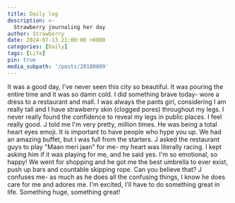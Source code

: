 ```yaml
---
title: Daily log
description: >-
  Strawberry journaling her day 
author: Strawberry
date: 2024-07-13 21:00:00 +0800
categories: [Daily]
tags: [Life]
pin: true
media_subpath: '/posts/20180809'
---
```


It was a good day, I've never seen this city so beautiful. It was pouring the entire time and it was so damn cold. I did something brave today- wore a dress to a restaurant and mall. I was always the pants girl, considering I am really tall and I have strawberry skin (clogged pores) throughout my legs. I never really found the confidence to reveal my legs in public places. I feel really good. J told me I'm very pretty, million times. He was being a total heart eyes emoji. It is important to have people who hype you up. We had an amazing buffet, but I was full from the starters. J asked the restaurant guys to play "Maan meri jaan" for me- my heart was literally racing. I kept asking him if it was playing for me, and he said yes. I'm so emotional, so happy! We went for shopping and he got me the best umbrella to ever exist, push up bars and countable skipping rope. Can you believe that? J confuses me- as much as he does all the confusing things, I know he does care for me and adores me. I'm excited, I'll have to do something great in life. Something huge, something great! 

[nodejs]: https://nodejs.org/
[starter]: https://github.com/cotes2020/chirpy-starter
[pages-workflow-src]: https://docs.github.com/en/pages/getting-started-with-github-pages/configuring-a-publishing-source-for-your-github-pages-site#publishing-with-a-custom-github-actions-workflow
[latest-tag]: https://github.com/cotes2020/jekyll-theme-chirpy/tags
